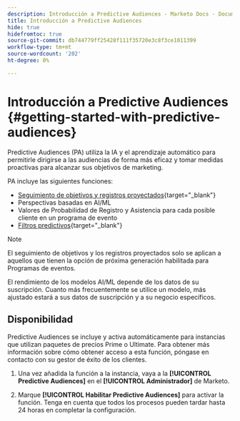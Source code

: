 ```yaml
---
description: Introducción a Predictive Audiences - Marketo Docs - Documentación del producto
title: Introducción a Predictive Audiences
hide: true
hidefromtoc: true
source-git-commit: db744779ff25428f111f35720e3c8f3ce1011399
workflow-type: tm+mt
source-wordcount: '202'
ht-degree: 0%

---
```


# Introducción a Predictive Audiences {#getting-started-with-predictive-audiences}

Predictive Audiences (PA) utiliza la IA y el aprendizaje automático para permitirle dirigirse a las audiencias de forma más eficaz y tomar medidas proactivas para alcanzar sus objetivos de marketing.

PA incluye las siguientes funciones:

* [Seguimiento de objetivos y registros proyectados](/help/marketo/product-docs/core-marketo-concepts/predictive-audiences/understanding-goal-tracking-and-projected-registrations.md){target=&quot;_blank&quot;}
* Perspectivas basadas en AI/ML
* Valores de Probabilidad de Registro y Asistencia para cada posible cliente en un programa de evento
* [Filtros predictivos](/help/marketo/product-docs/core-marketo-concepts/predictive-audiences/predictive-filters.md){target=&quot;_blank&quot;}

>[!NOTE]
>
>El seguimiento de objetivos y los registros proyectados solo se aplican a aquellos que tienen la opción de próxima generación habilitada para Programas de eventos.

El rendimiento de los modelos AI/ML depende de los datos de su suscripción. Cuanto más frecuentemente se utilice un modelo, más ajustado estará a sus datos de suscripción y a su negocio específicos.

## Disponibilidad

Predictive Audiences se incluye y activa automáticamente para instancias que utilizan paquetes de precios Prime o Ultimate. Para obtener más información sobre cómo obtener acceso a esta función, póngase en contacto con su gestor de éxito de los clientes.

1. Una vez añadida la función a la instancia, vaya a la **[!UICONTROL Predictive Audiences]** en el **[!UICONTROL Administrador]** de Marketo.

1. Marque **[!UICONTROL Habilitar Predictive Audiences]** para activar la función. Tenga en cuenta que todos los procesos pueden tardar hasta 24 horas en completar la configuración.

